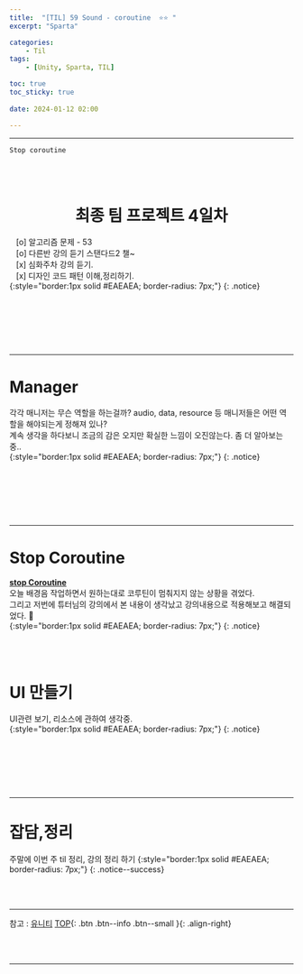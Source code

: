 ```yaml
---
title:  "[TIL] 59 Sound - coroutine  ⭐⭐ "
excerpt: "Sparta"

categories:
    - Til
tags:
    - [Unity, Sparta, TIL]

toc: true
toc_sticky: true
 
date: 2024-01-12 02:00

---
```

- - -

`Stop coroutine`

<BR><BR>

<center><H1>  최종 팀 프로젝트 4일차  </H1></center>

&nbsp;&nbsp; [o] 알고리즘 문제  - 53  
&nbsp;&nbsp; [o] 다른반 강의 듣기 스탠다드2 챌~   
&nbsp;&nbsp; [x] 심화주차 강의 듣기.  
&nbsp;&nbsp; [x] 디자인 코드 패턴 이해,정리하기.   
{:style="border:1px solid #EAEAEA; border-radius: 7px;"}
{: .notice}  

<br><br><br><br><br>
- - - 

# Manager 

각각 매니저는 무슨 역할을 하는걸까? audio, data, resource 등 매니저들은 어떤 역할을 해야되는게 정해져 있나?  
계속 생각을 하다보니 조금의 감은 오지만 확실한 느낌이 오진않는다. 좀 더 알아보는 중..  
{:style="border:1px solid #EAEAEA; border-radius: 7px;"}
{: .notice}

<br><br><br><br><br>
- - - 

# Stop Coroutine

[**stop Coroutine**](https://levell1.github.io/til/Spartabcamp48/#%EC%BD%94%EB%A3%A8%ED%8B%B4coroutine)  
오늘 배경음 작업하면서 원하는대로 코루틴이 멈춰지지 않는 상황을 겪었다.  
그리고 저번에 튜터님의 강의에서 본 내용이 생각났고 강의내용으로 적용해보고 해결되었다. 🙏  
{:style="border:1px solid #EAEAEA; border-radius: 7px;"}
{: .notice}

<br><br>

# UI 만들기
UI관련 보기, 리소스에 관하여 생각중.  
{:style="border:1px solid #EAEAEA; border-radius: 7px;"}
{: .notice}




<br><br><br><br><br>
- - - 

# 잡담,정리
주말에 이번 주 til 정리, 강의 정리 하기
{:style="border:1px solid #EAEAEA; border-radius: 7px;"}
{: .notice--success}  

<br><br>
- - -

참고 : [유니티](https://docs.unity3d.com/kr/)
[TOP](#){: .btn .btn--info .btn--small }{: .align-right}


<br><br>
- - -
